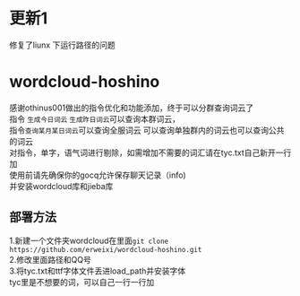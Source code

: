 # 更新1
修复了liunx 下运行路径的问题

# wordcloud-hoshino
感谢othinus001做出的指令优化和功能添加，终于可以分群查询词云了<br> 
指令 `生成今日词云` `生成昨日词云`可以查询本群词云，<br>
指令`查询某月某日词云`可以查询全服词云
可以查询单独群内的词云也可以查询公共的词云<br> 
对指令，单字，语气词进行剔除，如需增加不需要的词汇请在tyc.txt自己新开一行加<br> 
使用前请先确保你的gocq允许保存聊天记录（info)<br> 
并安装wordcloud库和jieba库<br>
## 部署方法<br>
1.新建一个文件夹wordcloud在里面`git clone https://github.com/erweixi/wordcloud-hoshino.git`<br>
2.修改里面路径和QQ号<br>
3.将tyc.txt和ttf字体文件丢进load_path并安装字体<br> 
tyc里是不想要的词，可以自己一行一行加<br> 

